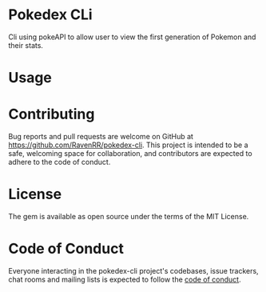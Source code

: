 # Pokedex CLi
Cli using pokeAPI to allow user to view the first generation of Pokemon and their stats. 

# Usage

# Contributing
Bug reports and pull requests are welcome on GitHub at https://github.com/RavenRR/pokedex-cli. This project is intended to be a safe, welcoming space for collaboration, and contributors are expected to adhere to the code of conduct.

# License
The gem is available as open source under the terms of the MIT License.

# Code of Conduct
Everyone interacting in the pokedex-cli project's codebases, issue trackers, chat rooms and mailing lists is expected to follow the [code of conduct](https://github.com/RavenRR/pokedex-cli/blob/main/CODE_OF_CONDUCT.md).
